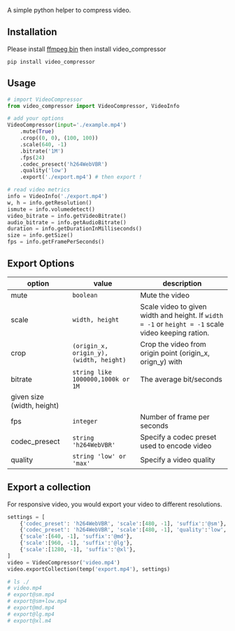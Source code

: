 A simple python helper to compress video. 

## Installation

Please install [ffmpeg bin](https://ffmpeg.org/)
then install video_compressor

```
pip install video_compressor
```

## Usage

```python
# import VideoCompressor
from video_compressor import VideoCompressor, VideoInfo

# add your options
VideoCompressor(input='./example.mp4')
    .mute(True)
    .crop((0, 0), (100, 100))
    .scale(640, -1)
    .bitrate('1M')
    .fps(24)
    .codec_presect('h264WebVBR')
    .quality('low')
    .export('./export.mp4') # then export !

# read video metrics
info = VideoInfo('./export.mp4')
w, h = info.getResolution()
ismute = info.volumedetect()
video_bitrate = info.getVideoBitrate()
audio_bitrate = info.getAudioBitrate()
duration = info.getDurationInMilliseconds()
size = info.getSize()
fps = info.getFramePerSeconds()
```

## Export Options

|option|value|description|
|------|-----|-----------|
|mute| ```boolean``` |Mute the video|
|scale| ```width, height``` | Scale video to given width and height. If ```width = -1``` or ```height = -1``` scale video keeping ration.|
|crop|```(origin_x, origin_y), (width, height)```| Crop the video from origin point (origin_x, orign_y) with 
|bitrate| ```string like 1000000,1000k or 1M```| The average bit/seconds|
given size (width, height)|
|fps| ```integer```| Number of frame per seconds |
|codec_presect|```string 'h264WebVBR'```| Specify a codec preset used to encode video |
|quality|```string 'low' or 'max'```| Specify a video quality |


## Export a collection

For responsive video, you would export your video to different resolutions.

```python
settings = [
    {'codec_preset': 'h264WebVBR', 'scale':[480, -1], 'suffix':'@sm'},
    {'codec_preset': 'h264WebVBR', 'scale':[480, -1], 'quality':'low', 'suffix':'@sm+low'},
    {'scale':[640, -1], 'suffix':'@md'},
    {'scale':[960, -1], 'suffix':'@lg'},
    {'scale':[1280, -1], 'suffix':'@xl'},
]
video = VideoCompressor('video.mp4')
video.exportCollection(temp('export.mp4'), settings)

# ls ./
# video.mp4
# export@sm.mp4
# export@sm+low.mp4
# export@md.mp4
# export@lg.mp4
# export@xl.m4
```
